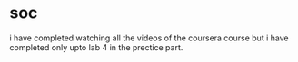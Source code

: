 # soc
i have completed watching all the videos of the coursera course but i have completed only upto lab 4 in the prectice part.
